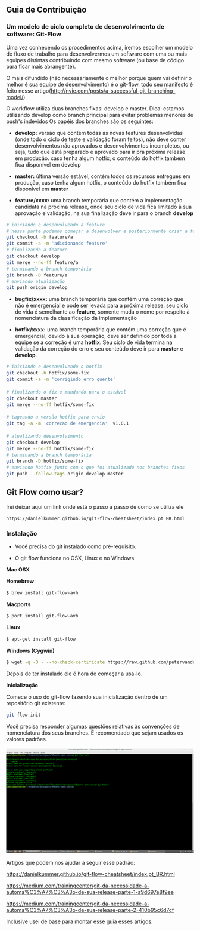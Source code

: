 ## Guia de Contribuição

### Um modelo de ciclo completo de desenvolvimento de software: Git-Flow

Uma vez conhecendo os procedimentos acima, iremos escolher um modelo de fluxo de trabalho para desenvolvermos um software com uma ou mais equipes distintas contribuindo com mesmo software (ou base de código para ficar mais abrangente).

O mais difundido (não necessariamente o melhor porque quem vai definir o melhor é sua equipe de desenvolvimento) é o git-flow. todo seu manifesto é feito nesse artigo(http://nvie.com/posts/a-successful-git-branching-model/).

O workflow utiliza duas branches fixas: develop e master.
Dica: estamos utilizando develop como branch principal para evitar problemas menores de push's indevidos
Os papéis dos branches são os seguintes:

* **develop:** versão que contém todas as novas features desenvolvidas (onde todo o ciclo de teste e validação foram feitos), não deve conter desenvolvimentos não aprovados e desenvolvimentos incompletos, ou seja, tudo que está preparado e aprovado para ir pra próxima release em produção. caso tenha algum hotfix, o conteúdo do hotfix também fica disponível em develop

* **master:** última versão estável, contém todos os recursos entregues em produção, caso tenha algum hotfix, o conteúdo do hotfix também fica disponível em **master**

* **feature/xxxx:** uma branch temporária que contém a implementação candidata na próxima release, onde seu ciclo de vida fica limitado à sua aprovação e validação, na sua finalização deve ir para o branch **develop**

```sh
# iniciando e desenvolvendo a feature
# nessa parte podemos começar a desenvolver e posteriormente criar a feature
git checkout -b feature/a
git commit -a -m 'adicionando feature'
# finalizando a feature 
git checkout develop 
git merge --no-ff feature/a
# terminando a branch temporária
git branch -D feature/a
# enviando atualização
git push origin develop

```

* **bugfix/xxxx:** uma branch temporária que contém uma correção que não é emergencial e pode ser levada para a próxima release. seu ciclo de vida é semelhante ao **feature**, somente muda o nome por respeito à nomenclatura da classificação da implementação

* **hotfix/xxxx:** uma branch temporária que contém uma correção que é emergencial, devido à sua operação, deve ser definido por toda a equipe se a correção é uma **hotfix**. Seu ciclo de vida termina na validação da correção do erro e seu conteúdo deve ir para **master** e **develop**.

```sh
# iniciando e desenvolvendo o hotfix
git checkout -b hotfix/some-fix
git commit -a -m 'corrigindo erro quente'

# finalizando o fix e mandando para o estável
git checkout master
git merge --no-ff hotfix/some-fix

# tageando a versão hotfix para envio 
git tag -a -m 'correcao de emergencia'  v1.0.1

# atualizando desenvolvimento
git checkout develop
git merge --no-ff hotfix/some-fix
# terminando a branch temporária
git branch -D hotfix/some-fix
# enviando hotfix junto com o que foi atualizado nos branches fixos
git push --follow-tags origin develop master
```

## Git Flow como usar?

Irei deixar aqui um link onde está o passo a passo de como se utiliza ele

```
https://danielkummer.github.io/git-flow-cheatsheet/index.pt_BR.html
```

### Instalação

* Você precisa do git instalado como pré-requisito.

* O git flow funciona no OSX, Linux e no Windows

**Mac OSX**

**Homebrew**
```sh
$ brew install git-flow-avh
```

**Macports**
```sh
$ port install git-flow-avh 
```

**Linux**

```sh
$ apt-get install git-flow 
```

**Windows (Cygwin)**

```sh
$ wget -q -O - --no-check-certificate https://raw.github.com/petervanderdoes/gitflow-avh/develop/contrib/gitflow-installer.sh install stable | bash 
```

Depois de ter instalado ele é hora de começar a usa-lo.

**Inicialização**

Comece o uso do git-flow fazendo sua inicialização dentro de um repositório git existente:

```sh
git flow init
```

Você precisa responder algumas questões relativas às convenções de nomenclatura dos seus branches. É recomendado que sejam usados os valores padrões. 

<img src="https://github.com/samverneck/testinho/blob/master/Captura%20de%20tela%20de%202017-12-01%2021-45-02%20-%202.png">

Artigos que podem nos ajudar a seguir esse padrão:

https://danielkummer.github.io/git-flow-cheatsheet/index.pt_BR.html

https://medium.com/trainingcenter/git-da-necessidade-a-automa%C3%A7%C3%A3o-de-sua-release-parte-1-a9d697e8f9ee

https://medium.com/trainingcenter/git-da-necessidade-a-automa%C3%A7%C3%A3o-de-sua-release-parte-2-410b95c6d7cf

Inclusive usei de base para montar esse guia esses artigos.
